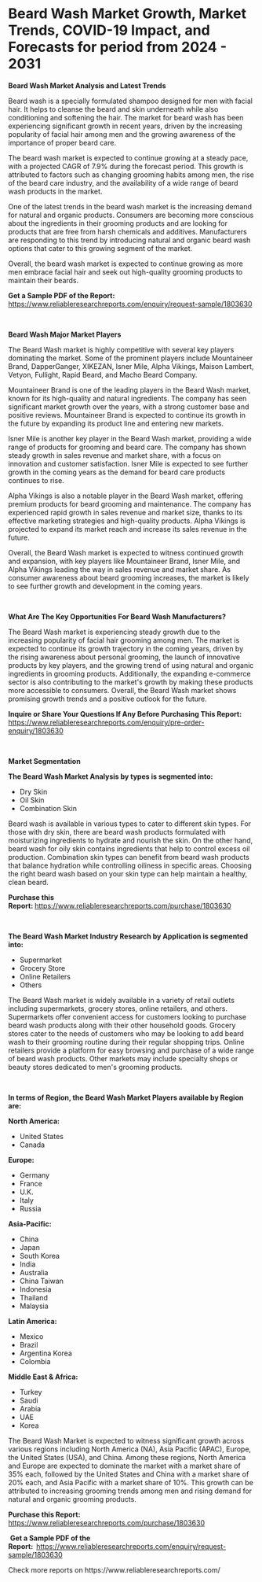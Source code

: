 <p><h1>Beard Wash Market Growth, Market Trends, COVID-19 Impact, and Forecasts for period from 2024 - 2031</h1></p><p><strong>Beard Wash Market Analysis and Latest Trends</strong></p>
<p><p>Beard wash is a specially formulated shampoo designed for men with facial hair. It helps to cleanse the beard and skin underneath while also conditioning and softening the hair. The market for beard wash has been experiencing significant growth in recent years, driven by the increasing popularity of facial hair among men and the growing awareness of the importance of proper beard care.</p><p>The beard wash market is expected to continue growing at a steady pace, with a projected CAGR of 7.9% during the forecast period. This growth is attributed to factors such as changing grooming habits among men, the rise of the beard care industry, and the availability of a wide range of beard wash products in the market.</p><p>One of the latest trends in the beard wash market is the increasing demand for natural and organic products. Consumers are becoming more conscious about the ingredients in their grooming products and are looking for products that are free from harsh chemicals and additives. Manufacturers are responding to this trend by introducing natural and organic beard wash options that cater to this growing segment of the market.</p><p>Overall, the beard wash market is expected to continue growing as more men embrace facial hair and seek out high-quality grooming products to maintain their beards.</p></p>
<p><strong>Get a Sample PDF of the Report:&nbsp;</strong> <a href="https://www.reliableresearchreports.com/enquiry/request-sample/1803630">https://www.reliableresearchreports.com/enquiry/request-sample/1803630</a></p>
<p>&nbsp;</p>
<p><strong>Beard Wash Major Market Players</strong></p>
<p><p>The Beard Wash market is highly competitive with several key players dominating the market. Some of the prominent players include Mountaineer Brand, DapperGanger, XIKEZAN, Isner Mile, Alpha Vikings, Maison Lambert, Vetyon, Fullight, Rapid Beard, and Macho Beard Company. </p><p>Mountaineer Brand is one of the leading players in the Beard Wash market, known for its high-quality and natural ingredients. The company has seen significant market growth over the years, with a strong customer base and positive reviews. Mountaineer Brand is expected to continue its growth in the future by expanding its product line and entering new markets.</p><p>Isner Mile is another key player in the Beard Wash market, providing a wide range of products for grooming and beard care. The company has shown steady growth in sales revenue and market share, with a focus on innovation and customer satisfaction. Isner Mile is expected to see further growth in the coming years as the demand for beard care products continues to rise.</p><p>Alpha Vikings is also a notable player in the Beard Wash market, offering premium products for beard grooming and maintenance. The company has experienced rapid growth in sales revenue and market size, thanks to its effective marketing strategies and high-quality products. Alpha Vikings is projected to expand its market reach and increase its sales revenue in the future.</p><p>Overall, the Beard Wash market is expected to witness continued growth and expansion, with key players like Mountaineer Brand, Isner Mile, and Alpha Vikings leading the way in sales revenue and market share. As consumer awareness about beard grooming increases, the market is likely to see further growth and development in the coming years.</p></p>
<p>&nbsp;</p>
<p><strong>What Are The Key Opportunities For Beard Wash Manufacturers?</strong></p>
<p><p>The Beard Wash market is experiencing steady growth due to the increasing popularity of facial hair grooming among men. The market is expected to continue its growth trajectory in the coming years, driven by the rising awareness about personal grooming, the launch of innovative products by key players, and the growing trend of using natural and organic ingredients in grooming products. Additionally, the expanding e-commerce sector is also contributing to the market's growth by making these products more accessible to consumers. Overall, the Beard Wash market shows promising growth trends and a positive outlook for the future.</p></p>
<p><strong>Inquire or Share Your Questions If Any Before Purchasing This Report:</strong> <a href="https://www.reliableresearchreports.com/enquiry/pre-order-enquiry/1803630">https://www.reliableresearchreports.com/enquiry/pre-order-enquiry/1803630</a></p>
<p>&nbsp;</p>
<p><strong>Market Segmentation</strong></p>
<p><strong>The Beard Wash Market Analysis by types is segmented into:</strong></p>
<p><ul><li>Dry Skin</li><li>Oil Skin</li><li>Combination Skin</li></ul></p>
<p><p>Beard wash is available in various types to cater to different skin types. For those with dry skin, there are beard wash products formulated with moisturizing ingredients to hydrate and nourish the skin. On the other hand, beard wash for oily skin contains ingredients that help to control excess oil production. Combination skin types can benefit from beard wash products that balance hydration while controlling oiliness in specific areas. Choosing the right beard wash based on your skin type can help maintain a healthy, clean beard.</p></p>
<p><strong>Purchase this Report:&nbsp;</strong><a href="https://www.reliableresearchreports.com/purchase/1803630">https://www.reliableresearchreports.com/purchase/1803630</a></p>
<p>&nbsp;</p>
<p><strong>The Beard Wash Market Industry Research by Application is segmented into:</strong></p>
<p><ul><li>Supermarket</li><li>Grocery Store</li><li>Online Retailers</li><li>Others</li></ul></p>
<p><p>The Beard Wash market is widely available in a variety of retail outlets including supermarkets, grocery stores, online retailers, and others. Supermarkets offer convenient access for customers looking to purchase beard wash products along with their other household goods. Grocery stores cater to the needs of customers who may be looking to add beard wash to their grooming routine during their regular shopping trips. Online retailers provide a platform for easy browsing and purchase of a wide range of beard wash products. Other markets may include specialty shops or beauty stores dedicated to men's grooming products.</p></p>
<p>&nbsp;</p>
<p><strong>In terms of Region, the Beard Wash Market Players available by Region are:</strong></p>
<p>
    <p> <strong> North America: </strong>
        <ul>
            <li>United States</li>
            <li>Canada</li>
        </ul>
        </p> 
    <p> <strong> Europe: </strong>
        <ul>
            <li>Germany</li>
            <li>France</li>
            <li>U.K.</li>
            <li>Italy</li>
            <li>Russia</li>
        </ul>
        </p> 
    <p> <strong> Asia-Pacific: </strong>
        <ul>
            <li>China</li>
            <li>Japan</li>
            <li>South Korea</li>
            <li>India</li>
            <li>Australia</li>
            <li>China Taiwan</li>
            <li>Indonesia</li>
            <li>Thailand</li>
            <li>Malaysia</li>
        </ul>
        </p> 
    <p> <strong> Latin America: </strong>
        <ul>
            <li>Mexico</li>
            <li>Brazil</li>
            <li>Argentina Korea</li>
            <li>Colombia</li>
        </ul>
        </p> 
    <p> <strong> Middle East & Africa: </strong>
        <ul>
            <li>Turkey</li>
            <li>Saudi</li>
            <li>Arabia</li>
            <li>UAE</li>
            <li>Korea</li>
        </ul>
    </p>
    </p>
<p><p>The Beard Wash Market is expected to witness significant growth across various regions including North America (NA), Asia Pacific (APAC), Europe, the United States (USA), and China. Among these regions, North America and Europe are expected to dominate the market with a market share of 35% each, followed by the United States and China with a market share of 20% each, and Asia Pacific with a market share of 10%. This growth can be attributed to increasing grooming trends among men and rising demand for natural and organic grooming products.</p></p>
<p><strong>Purchase this Report: </strong><a href="https://www.reliableresearchreports.com/purchase/1803630">https://www.reliableresearchreports.com/purchase/1803630</a></p>
<p>&nbsp;<strong>Get a Sample PDF of the Report:&nbsp;&nbsp;</strong><a href="https://www.reliableresearchreports.com/enquiry/request-sample/1803630">https://www.reliableresearchreports.com/enquiry/request-sample/1803630</a></p>
<p><strong></strong></p>
<p>Check more reports on https://www.reliableresearchreports.com/</p>